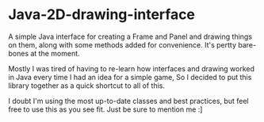 # Java-2D-drawing-interface

A simple Java interface for creating a Frame and Panel and drawing things on them, along with some methods added for convenience. It's pertty bare-bones at the moment.

Mostly I was tired of having to re-learn how interfaces and drawing worked in Java every time I had an idea for a simple game, So I decided to put this library together as a quick shortcut to all of this.

I doubt I'm using the most up-to-date classes and best practices, but feel free to use this as you see fit. Just be sure to mention me :]
